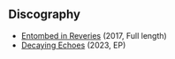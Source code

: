 ## Discography
- [Entombed in Reveries](https://disruption666.github.io/entombedinreveries) (2017, Full length)
- [Decaying Echoes](https://disruption666.github.io/decayingechoes) (2023, EP)

